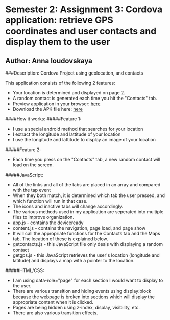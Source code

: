 # Semester 2: Assignment 3: Cordova application: retrieve GPS coordinates and user contacts and display them to the user
## Author: Anna Ioudovskaya 
###Description: 
Cordova Project using geolocation, and contacts

This application consists of the following 2 features: 
- Your location is determined and displayed on page 2. 
- A random contact is generated each time you hit the "Contacts" tab. 
- Preview application in your browser: [here](http://ioud0001.github.io/AwesomeApp/www/) 
- Download the APK file here:  [here](https://github.com/ioud0001/AwesomeApp/tree/master/platforms/android/ant-build)

####How it works: 
#####Feature 1:
- I use a special android method that searches for your location
- I extract the longitude and lattitude of your location 
- I use the longitude and lattitude to display an image of your location

#####Feature 2: 
- Each time you press on the "Contacts" tab, a new random contact will load on the screen. 

#####JavaScript: 
* All of the links and all of the tabs are placed in an array and compared with the tap event 
* When they both match, it is determined which tab the user pressed, and which function will run in that case. 
* The icons and inactive tabs will change accordingly. 
* The various methods used in my application are seperated into multiple files to improve organization. 
* app.js - contains the deviceready 
* content.js - contains the navigation, page load, and page show 
* It will call the appropriate functions for the Contacts tab and the Maps tab. The location of these is explained below.
* getcontacts.js - this JavaScript file only deals with displaying a random contact 
* getgps.js - this JavaScript retrieves the user's location (longitude and latitude) and displays a map with a pointer to the location. 

#####HTML/CSS:
* I am using data-role="page" for each section I would want to display to the user. 
* There are various transition and hiding events using display:block because the webpage is broken into sections which will display the appropriate content when it is clicked.  
* Pages are being hidden using z-index, display, visibility, etc. 
* There are also various transition effects.
